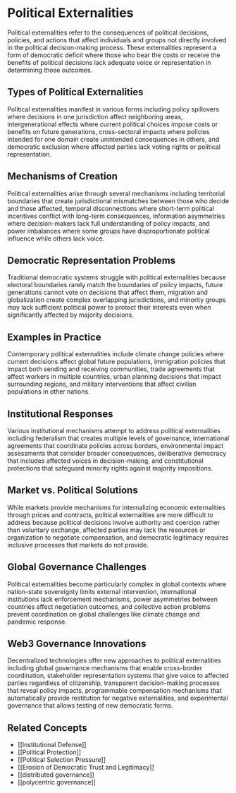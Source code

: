 # Political Externalities

Political externalities refer to the consequences of political decisions, policies, and actions that affect individuals and groups not directly involved in the political decision-making process. These externalities represent a form of democratic deficit where those who bear the costs or receive the benefits of political decisions lack adequate voice or representation in determining those outcomes.

## Types of Political Externalities

Political externalities manifest in various forms including policy spillovers where decisions in one jurisdiction affect neighboring areas, intergenerational effects where current political choices impose costs or benefits on future generations, cross-sectoral impacts where policies intended for one domain create unintended consequences in others, and democratic exclusion where affected parties lack voting rights or political representation.

## Mechanisms of Creation

Political externalities arise through several mechanisms including territorial boundaries that create jurisdictional mismatches between those who decide and those affected, temporal disconnections where short-term political incentives conflict with long-term consequences, information asymmetries where decision-makers lack full understanding of policy impacts, and power imbalances where some groups have disproportionate political influence while others lack voice.

## Democratic Representation Problems

Traditional democratic systems struggle with political externalities because electoral boundaries rarely match the boundaries of policy impacts, future generations cannot vote on decisions that affect them, migration and globalization create complex overlapping jurisdictions, and minority groups may lack sufficient political power to protect their interests even when significantly affected by majority decisions.

## Examples in Practice

Contemporary political externalities include climate change policies where current decisions affect global future populations, immigration policies that impact both sending and receiving communities, trade agreements that affect workers in multiple countries, urban planning decisions that impact surrounding regions, and military interventions that affect civilian populations in other nations.

## Institutional Responses

Various institutional mechanisms attempt to address political externalities including federalism that creates multiple levels of governance, international agreements that coordinate policies across borders, environmental impact assessments that consider broader consequences, deliberative democracy that includes affected voices in decision-making, and constitutional protections that safeguard minority rights against majority impositions.

## Market vs. Political Solutions

While markets provide mechanisms for internalizing economic externalities through prices and contracts, political externalities are more difficult to address because political decisions involve authority and coercion rather than voluntary exchange, affected parties may lack the resources or organization to negotiate compensation, and democratic legitimacy requires inclusive processes that markets do not provide.

## Global Governance Challenges

Political externalities become particularly complex in global contexts where nation-state sovereignty limits external intervention, international institutions lack enforcement mechanisms, power asymmetries between countries affect negotiation outcomes, and collective action problems prevent coordination on global challenges like climate change and pandemic response.

## Web3 Governance Innovations

Decentralized technologies offer new approaches to political externalities including global governance mechanisms that enable cross-border coordination, stakeholder representation systems that give voice to affected parties regardless of citizenship, transparent decision-making processes that reveal policy impacts, programmable compensation mechanisms that automatically provide restitution for negative externalities, and experimental governance that allows testing of new democratic forms.

## Related Concepts

- [[Institutional Defense]]
- [[Political Protection]]
- [[Political Selection Pressure]]
- [[Erosion of Democratic Trust and Legitimacy]]
- [[distributed governance]]
- [[polycentric governance]]
